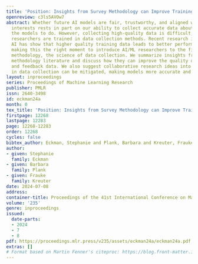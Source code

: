 ```yaml
---
title: 'Position: Insights from Survey Methodology can Improve Training Data'
openreview: c3ls5AVOw7
abstract: Whether future AI models are fair, trustworthy, and aligned with the public’s
  interests rests in part on our ability to collect accurate data about what we want
  the models to do. However, collecting high-quality data is difficult, and few AI/ML
  researchers are trained in data collection methods. Recent research in data-centric
  AI has show that higher quality training data leads to better performing models,
  making this the right moment to introduce AI/ML researchers to the field of survey
  methodology, the science of data collection. We summarize insights from the survey
  methodology literature and discuss how they can improve the quality of training
  and feedback data. We also suggest collaborative research ideas into how biases
  in data collection can be mitigated, making models more accurate and human-centric.
layout: inproceedings
series: Proceedings of Machine Learning Research
publisher: PMLR
issn: 2640-3498
id: eckman24a
month: 0
tex_title: 'Position: Insights from Survey Methodology can Improve Training Data'
firstpage: 12268
lastpage: 12283
page: 12268-12283
order: 12268
cycles: false
bibtex_author: Eckman, Stephanie and Plank, Barbara and Kreuter, Frauke
author:
- given: Stephanie
  family: Eckman
- given: Barbara
  family: Plank
- given: Frauke
  family: Kreuter
date: 2024-07-08
address:
container-title: Proceedings of the 41st International Conference on Machine Learning
volume: '235'
genre: inproceedings
issued:
  date-parts:
  - 2024
  - 7
  - 8
pdf: https://proceedings.mlr.press/v235/assets/eckman24a/eckman24a.pdf
extras: []
# Format based on Martin Fenner's citeproc: https://blog.front-matter.io/posts/citeproc-yaml-for-bibliographies/
---
```

